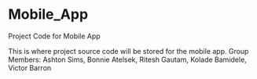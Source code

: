 # Mobile_App
Project Code for Mobile App

This is where project source code will be stored for the mobile app.
Group Members:
  Ashton Sims,
  Bonnie Atelsek,
  Ritesh Gautam,
  Kolade Bamidele,
  Victor Barron
